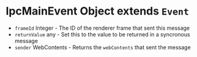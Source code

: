 # IpcMainEvent Object extends `Event`

* `frameId` Integer - The ID of the renderer frame that sent this message
* `returnValue` any - Set this to the value to be returned in a syncronous message
* `sender` WebContents - Returns the `webContents` that sent the message
